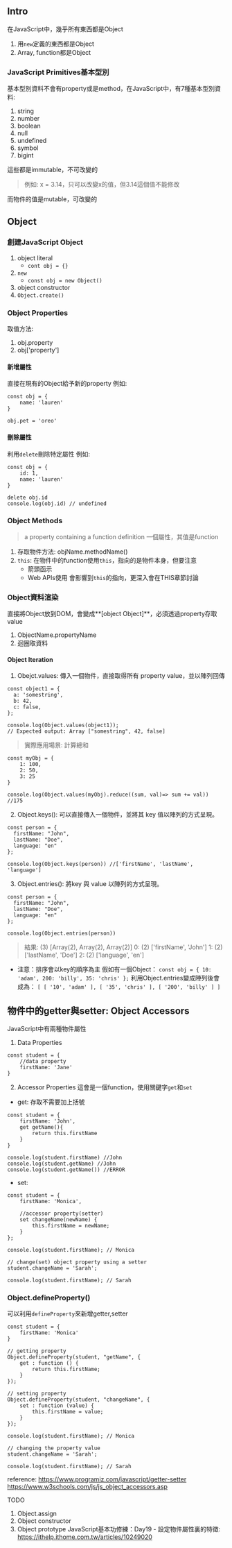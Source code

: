 ## Intro
在JavaScript中，幾乎所有東西都是Object
1. 用`new`定義的東西都是Object
2. Array, function都是Object

### JavaScript Primitives基本型別
基本型別資料不會有property或是method，在JavaScript中，有7種基本型別資料:
1. string
2. number
3. boolean
4. null
5. undefined
6. symbol
7. bigint

這些都是immutable，不可改變的
> 例如: x = 3.14，只可以改變x的值，但3.14這個值不能修改

而物件的值是mutable，可改變的


## Object 
### 創建JavaScript Object
1. object literal
    - `cont obj = {}`
2. `new`
    - `const obj = new Object()`
3. object constructor
4. `Object.create()`


### Object Properties
取值方法:
1. obj.property
2. obj['property']

#### 新增屬性
直接在現有的Object給予新的property
例如:
```
const obj = {
    name: 'lauren'
}

obj.pet = 'oreo'
```

#### 刪除屬性
利用`delete`刪除特定屬性
例如:
```
const obj = {
    id: 1,
    name: 'lauren'
}

delete obj.id
console.log(obj.id) // undefined
```

### Object Methods
> a property containing a function definition
> 一個屬性，其值是function
1. 存取物件方法: objName.methodName()
2. `this`: 在物件中的function使用`this`，指向的是物件本身，但要注意
    - 箭頭函示
    - Web APIs使用
會影響到`this`的指向，更深入會在THIS章節討論



### Object資料渲染
直接將Object放到DOM，會變成**[object Object]**，必須透過property存取value

1. ObjectName.propertyName
2.  迴圈取資料

#### Object Iteration
1. Obejct.values: 傳入一個物件，直接取得所有 property value，並以陣列回傳
```
const object1 = {
  a: 'somestring',
  b: 42,
  c: false,
};

console.log(Object.values(object1));
// Expected output: Array ["somestring", 42, false]
```

> 實際應用場景: 計算總和
```
const myObj = {
    1: 100,
    2: 50,
    3: 25
}

console.log(Object.values(myObj).reduce((sum, val)=> sum += val)) //175
```

2. Object.keys(): 可以直接傳入一個物件，並將其 key 值以陣列的方式呈現。
```
const person = {
  firstName: "John",
  lastName: "Doe",
  language: "en"
};

console.log(Object.keys(person)) //['firstName', 'lastName', 'language']
```

3. Object.entries(): 將key 與 value 以陣列的方式呈現。
```
const person = {
  firstName: "John",
  lastName: "Doe",
  language: "en"
};

console.log(Object.entries(person))
```
> 結果: (3) [Array(2), Array(2), Array(2)]
    0: (2) ['firstName', 'John']
    1: (2) ['lastName', 'Doe']
    2: (2) ['language', 'en']
- 注意：排序會以key的順序為主
假如有一個Object： 
`const obj = { 10: 'adam', 200: 'billy', 35: 'chris' };`
利用Object.entries變成陣列後會成為： 
`[ [ '10', 'adam' ], [ '35', 'chris' ], [ '200', 'billy' ] ]`

## 物件中的getter與setter: Object Accessors
JavaScript中有兩種物件屬性
1. Data Properties
```
const student = {
    //data property
    firstName: 'Jane'
}
```

2. Accessor Properties
這會是一個function，使用關鍵字`get`和`set`

- get: 存取不需要加上括號
```
const student = {
    firstName: 'John',
    get getName(){
        return this.firstName
    }
}

console.log(student.firstName) //John
console.log(student.getName) //John
console.log(student.getName()) //ERROR
```

- set: 
```
const student = {
    firstName: 'Monica',
    
    //accessor property(setter)
    set changeName(newName) {
        this.firstName = newName;
    }
};

console.log(student.firstName); // Monica

// change(set) object property using a setter
student.changeName = 'Sarah';

console.log(student.firstName); // Sarah
```

### Object.defineProperty()
可以利用`defineProperty`來新增getter,setter
```
const student = {
    firstName: 'Monica'
}

// getting property
Object.defineProperty(student, "getName", {
    get : function () {
        return this.firstName;
    }
});

// setting property
Object.defineProperty(student, "changeName", {
    set : function (value) {
        this.firstName = value;
    }
});

console.log(student.firstName); // Monica

// changing the property value
student.changeName = 'Sarah';

console.log(student.firstName); // Sarah
```

reference:
https://www.programiz.com/javascript/getter-setter
https://www.w3schools.com/js/js_object_accessors.asp


TODO
1. Object.assign
2. Object constructor
3. Object prototype
JavaScript基本功修練：Day19 - 設定物件屬性裏的特徵: https://ithelp.ithome.com.tw/articles/10249020

